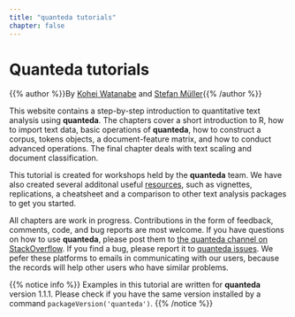 ```yaml
---
title: "quanteda tutorials"
chapter: false
---
```

# Quanteda tutorials

{{% author %}}By [Kohei Watanabe](http://koheiw.net) and [Stefan Müller](http://muellerstefan.net){{% /author %}} 

This website contains a step-by-step introduction to quantitative text analysis using **quanteda**. The chapters cover a short introduction to R, how to import text data, basic operations of **quanteda**, how to construct a corpus, tokens objects, a document-feature matrix, and how to conduct advanced operations. The final chapter deals with text scaling and document classification.

This tutorial is created for workshops held by the **quanteda** team. We have also created several additonal useful [resources](http://quanteda.io/help/), such as vignettes, replications, a cheatsheet and a comparison to other text analysis packages to get you started. 

All chapters are work in progress. Contributions in the form of feedback, comments, code, and bug reports are most welcome. If you have questions on how to use **quanteda**, please post them to [the quanteda channel on StackOverflow](https://stackoverflow.com/questions/tagged/quanteda). If you find a bug, please report it to [quanteda issues](https://github.com/quanteda/quanteda/issues). We pefer these platforms to emails in communicating with our users, because the records will help other users who have similar problems.

{{% notice info %}}
Examples in this tutorial are written for **quanteda** version 1.1.1. Please check if you have the same version installed by a command `packageVersion('quanteda')`. 
{{% /notice %}}

